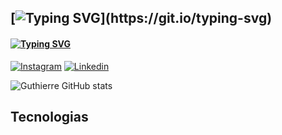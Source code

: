 ## [![Typing SVG](https://readme-typing-svg.demolab.com?font=Patua+One&size=25&duration=3000&pause=1000&color=60F753&background=FFFFFF00&random=false&width=435&lines=Hi+!+++%F0%9F%91%8B;My+name+is+Guthierre+!)](https://git.io/typing-svg)



#### [![Typing SVG](https://readme-typing-svg.demolab.com?font=Lexend+Deca&size=19&duration=3000&pause=1000&color=F7F7F7&background=FFFFFF00&repeat=false&random=false&width=435&lines=Minhas+redes+sociais)](https://git.io/typing-svg)
[![Instagram](https://img.shields.io/badge/Instagram-E4405F?style=for-the-badge&logo=instagram&logoColor=white)](https://www.instagram.com/guthierremt/)
[![Linkedin](https://img.shields.io/badge/LinkedIn-0077B5?style=for-the-badge&logo=linkedin&logoColor=white)](https://www.linkedin.com/in/guthierremt/)


![Guthierre GitHub stats](https://github-readme-stats.vercel.app/api?username=guthierremt&show_icons=true&theme=radical)

## Tecnologias 
